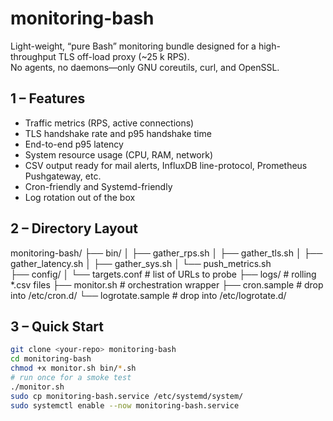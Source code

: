 # monitoring-bash

Light-weight, “pure Bash” monitoring bundle designed for a high-throughput
TLS off-load proxy (~25 k RPS).  
No agents, no daemons—only GNU coreutils, curl, and OpenSSL.

## 1 – Features

* Traffic metrics (RPS, active connections)
* TLS handshake rate and p95 handshake time
* End-to-end p95 latency
* System resource usage (CPU, RAM, network)
* CSV output ready for mail alerts, InfluxDB line-protocol, Prometheus
  Pushgateway, etc.
* Cron-friendly and Systemd-friendly
* Log rotation out of the box

## 2 – Directory Layout

monitoring-bash/
├── bin/
│   ├── gather_rps.sh
│   ├── gather_tls.sh
│   ├── gather_latency.sh
│   ├── gather_sys.sh
│   └── push_metrics.sh         
├── config/
│   └── targets.conf            # list of URLs to probe
├── logs/                       # rolling *.csv files
├── monitor.sh                  # orchestration wrapper
├── cron.sample                 # drop into /etc/cron.d/
└── logrotate.sample            # drop into /etc/logrotate.d/

## 3 – Quick Start

```bash
git clone <your-repo> monitoring-bash
cd monitoring-bash
chmod +x monitor.sh bin/*.sh
# run once for a smoke test
./monitor.sh
sudo cp monitoring-bash.service /etc/systemd/system/
sudo systemctl enable --now monitoring-bash.service
